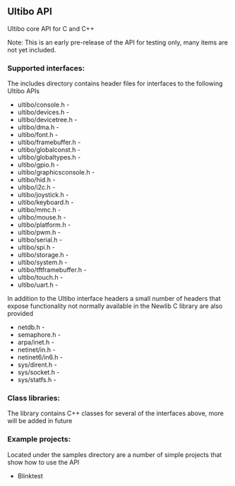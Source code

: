 ## Ultibo API

Ultibo core API for C and C++

Note: This is an early pre-release of the API for testing only, many items are not yet included.

### Supported interfaces:

The includes directory contains header files for interfaces to the following Ultibo APIs

* ultibo/console.h - 
* ultibo/devices.h - 
* ultibo/devicetree.h - 
* ultibo/dma.h - 
* ultibo/font.h - 
* ultibo/framebuffer.h - 
* ultibo/globalconst.h - 
* ultibo/globaltypes.h - 
* ultibo/gpio.h - 
* ultibo/graphicsconsole.h - 
* ultibo/hid.h - 
* ultibo/i2c.h - 
* ultibo/joystick.h - 
* ultibo/keyboard.h - 
* ultibo/mmc.h - 
* ultibo/mouse.h - 
* ultibo/platform.h - 
* ultibo/pwm.h - 
* ultibo/serial.h - 
* ultibo/spi.h - 
* ultibo/storage.h - 
* ultibo/system.h - 
* ultibo/tftframebuffer.h - 
* ultibo/touch.h - 
* ultibo/uart.h - 

In addition to the Ultibo interface headers a small number of headers that expose functionality not normally available in the Newlib C library are also provided

* netdb.h - 
* semaphore.h -
* arpa/inet.h - 
* netinet/in.h - 
* netinet6/in6.h - 
* sys/dirent.h - 
* sys/socket.h - 
* sys/statfs.h - 

### Class libraries:

The library contains C++ classes for several of the interfaces above, more will be added in future


### Example projects:

Located under the samples directory are a number of simple projects that show how to use the API

* Blinktest

